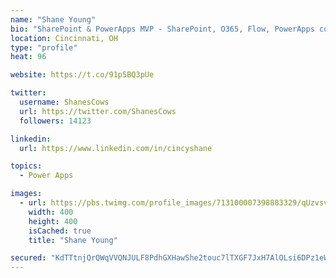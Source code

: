 ```yaml
---
name: "Shane Young"
bio: "SharePoint & PowerApps MVP - SharePoint, O365, Flow, PowerApps consulting? @PowerApps911 | Pure Snark? You found it."
location: Cincinnati, OH
type: "profile"
heat: 96

website: https://t.co/91p5BQ3pUe

twitter:
  username: ShanesCows
  url: https://twitter.com/ShanesCows
  followers: 14123

linkedin:
  url: https://www.linkedin.com/in/cincyshane

topics:
  - Power Apps

images:
  - url: https://pbs.twimg.com/profile_images/713100007398883329/qUzvsvQ3_400x400.jpg
    width: 400
    height: 400
    isCached: true
    title: "Shane Young"

secured: "KdTTtnjQrQWqVVQNJULF8PdhGXHawShe2touc7lTXGF7JxH7AlOLsi6DPz1eWMmJvO/NWv8CklqGKS5Eatpk/W9rKBGyTL09is7Z8RxXyJC5ROck31PxGOw/u9+KwjxtLjzzq+QGfP+fRp9SDoB4Dx9ZyT2JuyFi438hfPPTuHjC2iqdHDloKepOlzcswdmpQ0gTvS12Je+SnuBR7tdX/7Gp1qJY8MQSXtlodnHcK8THTbCAw6aRasVgSNj6gqef8Mm16A9o4SXpcfkOJdu9Q70POJWtsjwooC0EIuHjDM2HfNOy+Q51RPi4YqTm3ubZH67LaGORvbpiUxA6qJz2WFNajHCFecxETgjhnSubQrvqz55y2vcroDmlbYXqDBe361em0MRLAICl0ElLdcu278SqQF881KXOagrrgYFSTSc=;nnyCbFGwat6UIh2QN9/+ww=="
---
```


